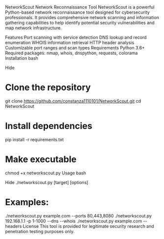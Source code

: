 NetworkScout
Network Reconnaissance Tool
NetworkScout is a powerful Python-based network reconnaissance tool designed for cybersecurity professionals. It provides comprehensive network scanning and information gathering capabilities to help identify potential security vulnerabilities and map network infrastructure.

Features
Port scanning with service detection
DNS lookup and record enumeration
WHOIS information retrieval
HTTP header analysis
Customizable port ranges and scan types
Requirements
Python 3.6+
Required packages: nmap, whois, dnspython, requests, colorama
Installation
bash

Hide
# Clone the repository
git clone https://github.com/constanza1110101/NetworkScout.git
cd NetworkScout

# Install dependencies
pip install -r requirements.txt

# Make executable
chmod +x networkscout.py
Usage
bash

Hide
./networkscout.py [target] [options]

# Examples:
./networkscout.py example.com --ports 80,443,8080
./networkscout.py 192.168.1.1 -p 1-1000 --dns --whois
./networkscout.py example.com --headers
License
This tool is provided for legitimate security research and penetration testing purposes only.
